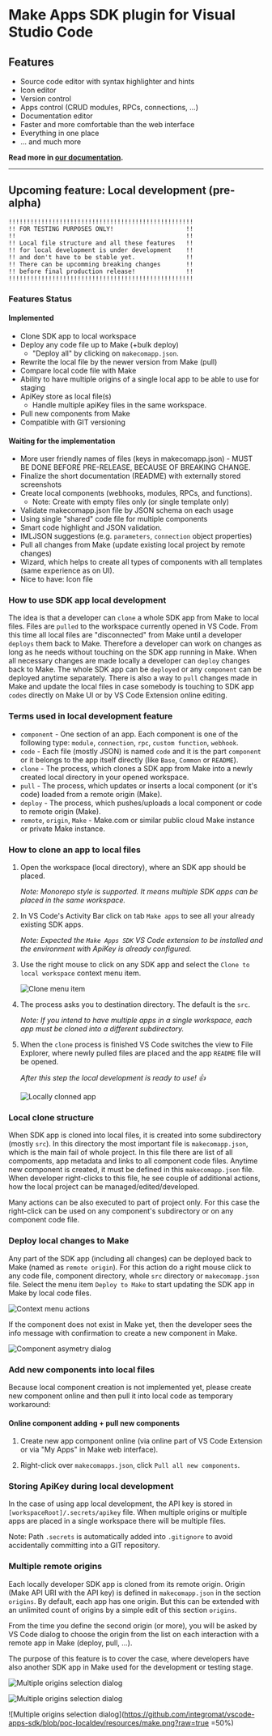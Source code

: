 # Make Apps SDK plugin for Visual Studio Code

## Features

- Source code editor with syntax highlighter and hints
- Icon editor
- Version control
- Apps control (CRUD modules, RPCs, connections, ...)
- Documentation editor
- Faster and more comfortable than the web interface
- Everything in one place
- ... and much more

**Read more in [our documentation](https://docs.integromat.com/apps/apps-sdk).**

---

## Upcoming feature: Local development (pre-alpha)

```text/plain
!!!!!!!!!!!!!!!!!!!!!!!!!!!!!!!!!!!!!!!!!!!!!!!!!!!
!! FOR TESTING PURPOSES ONLY!                    !!
!!                                               !!
!! Local file structure and all these features   !!
!! for local development is under development    !!
!! and don't have to be stable yet.              !!
!! There can be upcomming breaking changes       !!
!! before final production release!              !!
!!!!!!!!!!!!!!!!!!!!!!!!!!!!!!!!!!!!!!!!!!!!!!!!!!!
```

### Features Status

#### Implemented

- Clone SDK app to local workspace
- Deploy any code file up to Make (+bulk deploy)
  - "Deploy all" by clicking on `makecomapp.json`.
- Rewrite the local file by the newer version from Make (pull)
- Compare local code file with Make
- Ability to have multiple origins of a single local app to be able to use for staging
- ApiKey store as local file(s)
  - Handle multiple apiKey files in the same workspace.
- Pull new components from Make
- Compatible with GIT versioning

#### Waiting for the implementation

- More user friendly names of files (keys in makecomapp.json) - MUST BE DONE BEFORE PRE-RELEASE, BECAUSE OF BREAKING CHANGE.
- Finalize the short documentation (README) with externally stored screenshots
- Create local components (webhooks, modules, RPCs, and functions).
  - Note: Create with empty files only (or single template only)
- Validate makecomapp.json file by JSON schema on each usage
- Using single "shared" code file for multiple components
- Smart code highlight and JSON validation.
- IMLJSON suggestions (e.g. `parameters`, `connection` object properties)
- Pull all changes from Make (update existing local project by remote changes)
- Wizard, which helps to create all types of components with all templates (same experience as on UI).
- Nice to have: Icon file

### How to use SDK app local development

The idea is that a developer can `clone` a whole SDK app from Make to local files. Files are `pulled` to the workspace currently opened in VS Code. From this time all local files are "disconnected" from Make until a developer `deploys` them back to Make. Therefore a developer can work on changes as long as he needs without touching on the SDK app running in Make. When all necessary changes are made locally a developer can `deploy` changes back to Make. The whole SDK app can be `deployed` or any `component` can be deployed anytime separately. There is also a way to `pull` changes made in Make and update the local files in case somebody is touching to SDK app `codes` directly on Make UI or by VS Code Extension online editing.

### Terms used in local development feature

- `component` - One section of an app. Each component is one of the following type:
                `module`, `connection`, `rpc`, `custom function`, `webhook`.
- `code` - Each file (mostly JSON) is named `code` and it is the part `component`
           or it belongs to the app itself directly (like `Base`, `Common` or `README`).
- `clone` - The process, which clones a SDK app from Make into a newly created local directory in your opened workspace.
- `pull` - The process, which updates or inserts a local component (or it's code) loaded from a remote origin (Make).
- `deploy` - The process, which pushes/uploads a local component or code to remote origin (Make).
- `remote`, `origin`, `Make` - Make.com or similar public cloud Make instance or private Make instance.

### How to clone an app to local files

1. Open the workspace (local directory), where an SDK app should be placed.

   *Note: Monorepo style is supported. It means multiple SDK apps can be placed in the same workspace.*

2. In VS Code's Activity Bar click on tab `Make apps` to see all your already existing SDK apps.

   *Note: Expected the `Make Apps SDK` VS Code extension to be installed and the environment with ApiKey is already configured.*

3. Use the right mouse to click on any SDK app and select the `Clone to local workspace` context menu item.

   ![Clone menu item](resources/readme/localdev/clone-to-local.png)

4. The process asks you to destination directory.  The default is the `src`.

   *Note: If you intend to have multiple apps in a single workspace, each app must be cloned into a different subdirectory.*

5. When the `clone` process is finished VS Code switches the view to File Explorer, where newly pulled files are placed and the app `README` file will be opened.

   *After this step the local development is ready to use! 👍*

   ![Locally clonned app](resources/readme/localdev/cloned-locally.png)

### Local clone structure

When SDK app is cloned into local files, it is created into some subdirectory (mostly `src`). In this directory the most important file is `makecomapp.json`, which is the main fail of whole project. In this file there are list of all compoments, app metadata and links to all component code files. Anytime new component is created, it must be defined in this `makecomapp.json` file. When developer right-clicks to this file, he see couple of additional actions, how the local project can be managed/edited/developed.

Many actions can be also executed to part of project only. For this case the right-click can be used on any component's subdirectory or on any component code file.

### Deploy local changes to Make

Any part of the SDK app (including all changes) can be deployed back to Make (named as `remote origin`). For this action do a right mouse click to any code file, component directory, whole `src` directory or `makecomapp.json` file. Select the menu item `Deploy to Make` to start updating the SDK app in Make by local code files.

![Context menu actions](resources/readme/localdev/context-menu-actions.png)

If the component does not exist in Make yet, then the developer sees the info message with confirmation to create a new component in Make.

![Component asymetry dialog](resources/readme/localdev/component-asymetry-new.png)

### Add new components into local files

Because local component creation is not implemented yet, please create new component online and then pull it into local code as temporary workaround:

<!--
To add a new SDK app `connection` component into local files there are three ways:

- local assisted
- local manual files edit
- online and then pull new components

#### Assisted component adding

Right-click to `makecomapps.json` and select `Create "[componentType]" component`. In this way, you can add new `modules`, `connections`, `custom functions`, `rpcs`, and `webhooks`.

The alternative way is to right-click on an appropriate directory with the list of components. Example: Directory `components` has context menu item `Create "connection" component`.

This action creates appropriate code files and defines the new component in `makecomapp.json`.

#### Manual component adding

**IMPORTANT NOTE: This feature is under development and it is not fully implemented yet.**

You can create new components manually by the same steps as the assisted component adding:

1. Create the new component directory in the same structure as another existing one. The directory structure is `[src]/[componentType]/[componentName]`. Example: `src/modules/get-items`.

2. Create the required code files of the component. Note: Each type of component requires another set of code files. In this step, the easiest way is to copy/paste files from another existing similar component.

3. Add component details and the references to files created in step 2 into the `makecomapp.json` file placed in the component root directory. Again, the easiest way is to copy/paste the structure from another similar existing component.

-->

#### Online component adding + pull new components

1. Create new app component online (via online part of VS Code Extension or via "My Apps" in Make web interface).

2. Right-click over `makecomapps.json`, click `Pull all new components`.

### Storing ApiKey during local development

In the case of using app local development, the API key is stored in `[workspaceRoot]/.secrets/apikey` file. When multiple origins or multiple apps are placed in a single workspace there will be multiple files.

Note: Path `.secrets` is automatically added into `.gitignore` to avoid accidentally committing into a GIT repository.

### Multiple remote origins

Each locally developer SDK app is cloned from its remote origin. Origin (Make API URI with the API key) is defined in `makecomapp.json` in the section `origins`. By default, each app has one origin. But this can be extended with an unlimited count of origins by a simple edit of this section `origins`.

From the time you define the second origin (or more), you will be asked by VS Code dialog to choose the origin from the list on each interaction with a remote app in Make (deploy, pull, ...).

The purpose of this feature is to cover the case, where developers have also another SDK app in Make used for the development or testing stage.

![Multiple origins selection dialog](resources/readme/localdev/origin-selection.png)

![Multiple origins selection dialog](https://github.com/integromat/vscode-apps-sdk/blob/poc-localdev/resources/make.png?raw=true)

![Multiple origins selection dialog](https://github.com/integromat/vscode-apps-sdk/blob/poc-localdev/resources/make.png?raw=true =50%)
